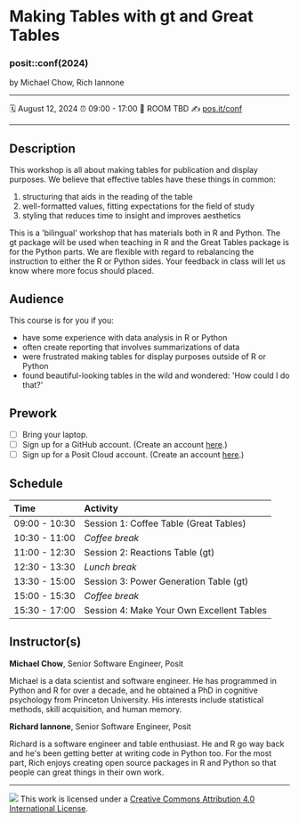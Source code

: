 Making Tables with gt and Great Tables
================

### posit::conf(2024)

by Michael Chow, Rich Iannone

-----

:spiral_calendar: August 12, 2024
:alarm_clock:     09:00 - 17:00
:hotel:           ROOM TBD
:writing_hand:    [pos.it/conf](http://pos.it/conf)

-----

## Description

This workshop is all about making tables for publication and display purposes. We believe that effective tables have these things in common:

1. structuring that aids in the reading of the table
2. well-formatted values, fitting expectations for the field of study 
3. styling that reduces time to insight and improves aesthetics

This is a 'bilingual' workshop that has materials both in R and Python. The gt package will be used when teaching in R and the Great Tables package is for the Python parts. We are flexible with regard to rebalancing the instruction to either the R or Python sides. Your feedback in class will let us know where more focus should placed.

## Audience

This course is for you if you:

-   have some experience with data analysis in R or Python
-   often create reporting that involves summarizations of data
-   were frustrated making tables for display purposes outside of R or Python
-   found beautiful-looking tables in the wild and wondered: 'How could I do that?'

## Prework

- [ ] Bring your laptop.
- [ ] Sign up for a GitHub account. (Create an account [here](https://github.com/join).) 
- [ ] Sign up for a Posit Cloud account. (Create an account [here](https://posit.cloud/plans).)

## Schedule

| Time          | Activity                                      |
| :------------ | :-------------------------------------------- |
| 09:00 - 10:30 | Session 1: Coffee Table (Great Tables)        |
| 10:30 - 11:00 | *Coffee break*                                |
| 11:00 - 12:30 | Session 2: Reactions Table (gt)               |
| 12:30 - 13:30 | *Lunch break*                                 |
| 13:30 - 15:00 | Session 3: Power Generation Table (gt)        |
| 15:00 - 15:30 | *Coffee break*                                |
| 15:30 - 17:00 | Session 4: Make Your Own Excellent Tables     |

## Instructor(s)

**Michael Chow**, Senior Software Engineer, Posit

Michael is a data scientist and software engineer. He has programmed in Python and R for over a decade, and he obtained a PhD in cognitive psychology from Princeton University. His interests include statistical methods, skill acquisition, and human memory.

**Richard Iannone**, Senior Software Engineer, Posit

Richard is a software engineer and table enthusiast. He and R go way back and he's been getting better at writing code in Python too. For the most part, Rich enjoys creating open source packages in R and Python so that people can great things in their own work.

-----

![](https://i.creativecommons.org/l/by/4.0/88x31.png) This work is
licensed under a [Creative Commons Attribution 4.0 International
License](https://creativecommons.org/licenses/by/4.0/).
